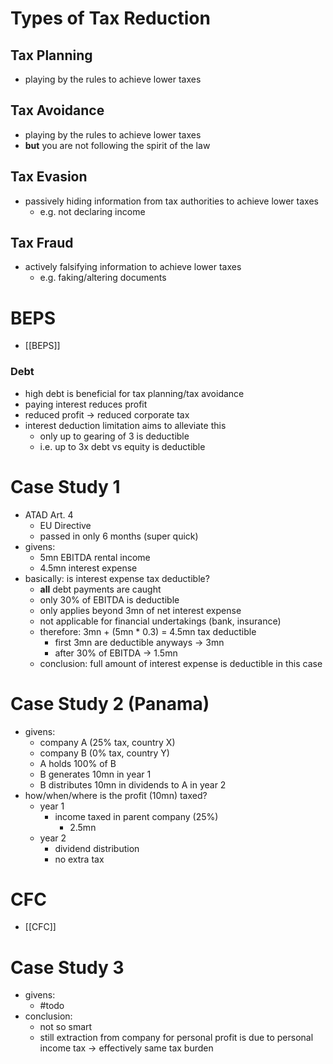 # Types of Tax Reduction
## Tax Planning
- playing by the rules to achieve lower taxes
## Tax Avoidance
- playing by the rules to achieve lower taxes
- **but** you are not following the spirit of the law
## Tax Evasion
- passively hiding information from tax authorities to achieve lower taxes
	- e.g. not declaring income
## Tax Fraud
- actively falsifying information to achieve lower taxes
	- e.g. faking/altering documents
# BEPS
- [[BEPS]]
### Debt
- high debt is beneficial for tax planning/tax avoidance
- paying interest reduces profit
- reduced profit -> reduced corporate tax
- interest deduction limitation aims to alleviate this
	- only up to gearing of 3 is deductible
	- i.e. up to 3x debt vs equity is deductible
# Case Study 1
- ATAD Art. 4
	- EU Directive
	- passed in only 6 months (super quick)
- givens:
	- 5mn EBITDA rental income
	- 4.5mn interest expense
- basically: is interest expense tax deductible?
	- **all** debt payments are caught
	- only 30% of EBITDA is deductible
	- only applies beyond 3mn of net interest expense
	- not applicable for financial undertakings (bank, insurance)
	- therefore: 3mn + (5mn * 0.3) = 4.5mn tax deductible
		- first 3mn are deductible anyways -> 3mn
		- after 30% of EBITDA -> 1.5mn
	- conclusion: full amount of interest expense is deductible in this case
# Case Study 2 (Panama)
- givens:
	- company A (25% tax, country X)
	- company B (0% tax, country Y)
	- A holds 100% of B
	- B generates 10mn in year 1
	- B distributes 10mn in dividends to A in year 2
- how/when/where is the profit (10mn) taxed?
	- year 1
		- income taxed in parent company (25%)
			- 2.5mn
	- year 2
		- dividend distribution
		- no extra tax 
# CFC
- [[CFC]] 
# Case Study 3
- givens:
	- #todo 
- conclusion:
	- not so smart
	- still extraction from company for personal profit is due to personal income tax -> effectively same tax burden